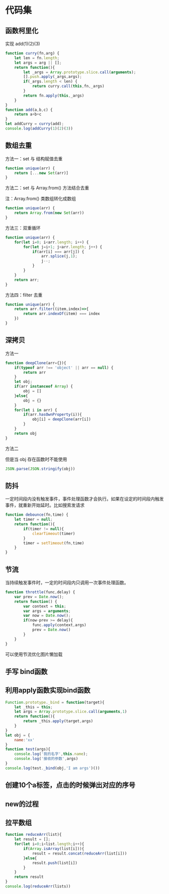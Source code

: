 # 代码集

## 函数柯里化

实现 add(1)(2)(3)

```javascript
function curry(fn,arg) {
    let len = fn.length;
    let args = arg || [];
    return function(){
        let _args = Array.prototype.slice.call(arguments);
        [].push.apply(_args,args);
        if(_args.length < len) {
            return curry.call(this,fn,_args)
        }
        return fn.apply(this,_args)
    }
}
function add(a,b,c) {
    return a+b+c
}
let addCurry = curry(add);
console.log(addCurry(1)(2)(3))
```



## 数组去重

方法一：set 与 结构赋值去重

```javascript
function unique(arr) {
    return [...new Set(arr)]
}
```

方法二：set 与 Array.from() 方法结合去重

注：Array.from()  类数组转化成数组

```javascript
function unique(arr) {
	return Array.from(new Set(arr))
}
```

方法三：双重循环

```javascript
function unique(arr) {
	for(let i=0; i<arr.length; i++) {
        for(let j=i+1; j<arr.length; j++) {
            if(arr[i] === arr[j]) {
                arr.splice(j,1);
                j--;
            }
        }
    }
    return arr;
}
```

方法四：filter 去重

```javascript
function unique(arr) {
    return arr.filter((item,index)=>{
        return arr.indexOf(item) === index
    })
}
```



## 深拷贝

方法一

```javascript
function deepClone(arr={}){
	if(typeof arr !== 'object' || arr == null) {
		return arr
	}
	let obj;
	if(arr instanceof Array) {
		obj = []
	}else{
		obj = {}
	}
    for(let i in arr) {
        if(arr.hasOwnProperty(i)){
            obj[i] = deepClone(arr[i])
        }
    }
    return obj
}
```

方法二

但是当 obj 存在函数时不能使用

```javascript
JSON.parse(JSON.stringify(obj))
```



## 防抖

一定时间段内没有触发事件，事件处理函数才会执行。如果在设定的时间段内触发事件，就重新开始延时。比如搜索发请求

```javascript
function debounce(fn,time) {
	let timer = null;
    return function(){
        if(timer != null){
            clearTimeout(timer)
        }
        timer = setTimeout(fn,time)
    }
}
```



## 节流

当持续触发事件时，一定的时间段内只调用一次事件处理函数。

```javascript
function throttle(func,delay) {
	var prev = Date.now();
    return function() {
        var context = this;
        var args = arguments;
        var now = Date.now();
        if(now-prev >= delay){
            func.apply(context,args)
            prev = Date.now()
        }
    }
}
```



可以使用节流优化图片懒加载

## 手写 bind函数

## 利用apply函数实现bind函数

```javascript
Function.prototype._bind = function(target){
    let _this = this;
    let args = Array.prototype.slice.call(arguments,1)
    return function(){
        return _this.apply(target,args)
    }
}
let obj = {
    name:'xx'
}
function test(args){
    console.log('我的名字',this.name);
    console.log('接收的参数',args)
}
console.log(test._bind(obj,'I am args')())
```



## 创建10个a标签，点击的时候弹出对应的序号

## new的过程



## 拉平数组

```javascript
function reduceArr(list){
    let result = [];
    for(let i=0;i<list.length;i++){
        if(Array.isArray(list[i])){
            result = result.concat(reduceArr(list[i]))
        }else{
            result.push(list[i])
        }
    }
    return result
}
console.log(reduceArr(lists))
```

